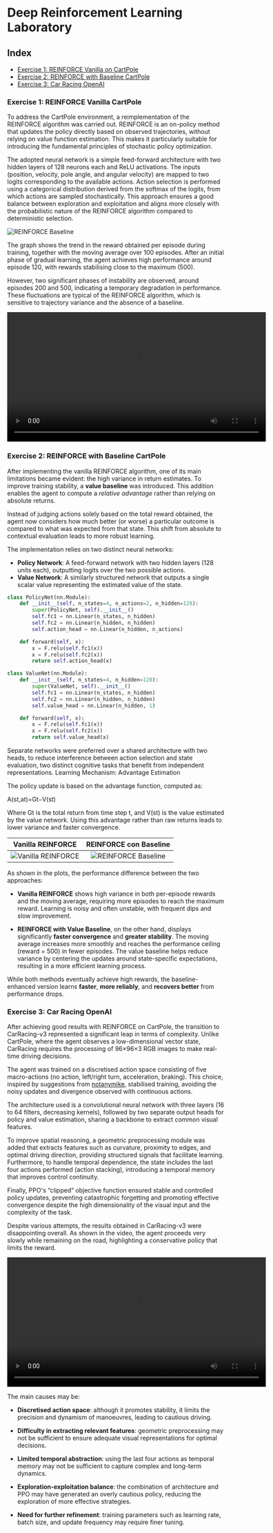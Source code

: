 # Deep Reinforcement Learning Laboratory

## Index

- [Exercise 1: REINFORCE Vanilla on CartPole](#exercise-1-reinforce-vanilla-on-cartpole)
- [Exercise 2: REINFORCE with Baseline CartPole](#exercise-2-reinforce-with-baseline-cartpole)
- [Exercise 3: Car Racing OpenAI](#exercise-3-car-racing-openai)

### **Exercise 1: REINFORCE Vanilla CartPole**

To address the CartPole environment, a reimplementation of the REINFORCE algorithm was carried out. REINFORCE is an on-policy method that updates the policy directly based on observed trajectories, without relying on value function estimation. This makes it particularly suitable for introducing the fundamental principles of stochastic policy optimization.

The adopted neural network is a simple feed-forward architecture with two hidden layers of 128 neurons each and ReLU activations. The inputs (position, velocity, pole angle, and angular velocity) are mapped to two logits corresponding to the available actions.
Action selection is performed using a categorical distribution derived from the softmax of the logits, from which actions are sampled stochastically. This approach ensures a good balance between exploration and exploitation and aligns more closely with the probabilistic nature of the REINFORCE algorithm compared to deterministic selection.

![REINFORCE Baseline](images/cartpole_baseline.png)

The graph shows the trend in the reward obtained per episode during training, together with the moving average over 100 episodes. After an initial phase of gradual learning, the agent achieves high performance around episode 120, with rewards stabilising close to the maximum (500).

However, two significant phases of instability are observed, around episodes 200 and 500, indicating a temporary degradation in performance. These fluctuations are typical of the REINFORCE algorithm, which is sensitive to trajectory variance and the absence of a baseline.


<video width="600" controls>
  <source src="https://raw.githack.com/vincenzocivale/DLA_Laboratorires/main/Esercitazione_2/record/Cart_Pole.mp4" type="video/mp4">
</video>


### **Exercise 2: REINFORCE with Baseline CartPole**

After implementing the vanilla REINFORCE algorithm, one of its main limitations became evident: the high variance in return estimates. To improve training stability, a **value baseline** was introduced. This addition enables the agent to compute a *relative advantage* rather than relying on absolute returns.

Instead of judging actions solely based on the total reward obtained, the agent now considers how much better (or worse) a particular outcome is compared to what was expected from that state. This shift from absolute to contextual evaluation leads to more robust learning.

The implementation relies on two distinct neural networks:

- **Policy Network**: A feed-forward network with two hidden layers (128 units each), outputting logits over the two possible actions.
- **Value Network**: A similarly structured network that outputs a single scalar value representing the estimated value of the state.

```python
class PolicyNet(nn.Module):
    def __init__(self, n_states=4, n_actions=2, n_hidden=128):
        super(PolicyNet, self).__init__()
        self.fc1 = nn.Linear(n_states, n_hidden)
        self.fc2 = nn.Linear(n_hidden, n_hidden)
        self.action_head = nn.Linear(n_hidden, n_actions)

    def forward(self, x):
        x = F.relu(self.fc1(x))
        x = F.relu(self.fc2(x))
        return self.action_head(x)

class ValueNet(nn.Module):
    def __init__(self, n_states=4, n_hidden=128):
        super(ValueNet, self).__init__()
        self.fc1 = nn.Linear(n_states, n_hidden)
        self.fc2 = nn.Linear(n_hidden, n_hidden)
        self.value_head = nn.Linear(n_hidden, 1)

    def forward(self, x):
        x = F.relu(self.fc1(x))
        x = F.relu(self.fc2(x))
        return self.value_head(x)
```

Separate networks were preferred over a shared architecture with two heads, to reduce interference between action selection and state evaluation,  two distinct cognitive tasks that benefit from independent representations.
Learning Mechanism: Advantage Estimation

The policy update is based on the advantage function, computed as:

A(st,at)=Gt−V(st)


Where Gt​ is the total return from time step t, and V(st​) is the value estimated by the value network.
Using this advantage rather than raw returns leads to lower variance and faster convergence.


| Vanilla REINFORCE | REINFORCE con Baseline |
|:-----------------:|:---------------------:|
| ![Vanilla REINFORCE](images/cartpole_reinforce_training.png) | ![REINFORCE Baseline](images/cartpole_baseline.png) |


As shown in the plots, the performance difference between the two approaches:

- **Vanilla REINFORCE** shows high variance in both per-episode rewards and the moving average, requiring more episodes to reach the maximum reward. Learning is noisy and often unstable, with frequent dips and slow improvement.
  
- **REINFORCE with Value Baseline**, on the other hand, displays significantly **faster convergence** and **greater stability**. The moving average increases more smoothly and reaches the performance ceiling (reward = 500) in fewer episodes. The value baseline helps reduce variance by centering the updates around state-specific expectations, resulting in a more efficient learning process.

While both methods eventually achieve high rewards, the baseline-enhanced version learns **faster**, **more reliably**, and **recovers better** from performance drops.


### **Exercise 3: Car Racing OpenAI**

After achieving good results with REINFORCE on CartPole, the transition to CarRacing-v3 represented a significant leap in terms of complexity. Unlike CartPole, where the agent observes a low-dimensional vector state, CarRacing requires the processing of 96×96×3 RGB images to make real-time driving decisions.

The agent was trained on a discretised action space consisting of five macro-actions (no action, left/right turn, acceleration, braking). This choice, inspired by suggestions from [notanymike](https://notanymike.github.io/Solving-CarRacing/), stabilised training, avoiding the noisy updates and divergence observed with continuous actions.

The architecture used is a convolutional neural network with three layers (16 to 64 filters, decreasing kernels), followed by two separate output heads for policy and value estimation, sharing a backbone to extract common visual features.

To improve spatial reasoning, a geometric preprocessing module was added that extracts features such as curvature, proximity to edges, and optimal driving direction, providing structured signals that facilitate learning. Furthermore, to handle temporal dependence, the state includes the last four actions performed (action stacking), introducing a temporal memory that improves control continuity.

Finally, PPO's “clipped” objective function ensured stable and controlled policy updates, preventing catastrophic forgetting and promoting effective convergence despite the high dimensionality of the visual input and the complexity of the task.


Despite various attempts, the results obtained in CarRacing-v3 were disappointing overall. As shown in the video, the agent proceeds very slowly while remaining on the road, highlighting a conservative policy that limits the reward.

<video width="600" controls>
  <source src="https://raw.githubusercontent.com/vincenzocivale/DLA_Laboratorires/main/Esercitazione_2/record/carracing_test_current.mp4" type="video/mp4">
</video>

The main causes may be:

- **Discretised action space**: although it promotes stability, it limits the precision and dynamism of manoeuvres, leading to cautious driving.

- **Difficulty in extracting relevant features**: geometric preprocessing may not be sufficient to ensure adequate visual representations for optimal decisions.

- **Limited temporal abstraction**: using the last four actions as temporal memory may not be sufficient to capture complex and long-term dynamics.

- **Exploration-exploitation balance**: the combination of architecture and PPO may have generated an overly cautious policy, reducing the exploration of more effective strategies.

- **Need for further refinement**: training parameters such as learning rate, batch size, and update frequency may require finer tuning.


